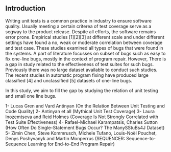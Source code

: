 ## Introduction

Writing unit tests is a common practice in industry to ensure software quality. Usually meeting a certain criterea of test coverage serve as a segway to the product release. Despite all efforts, the software remains error prone. Empirical studies [1][2][3] at different scale and under different settings have found a no, weak or moderate correlation between coverage and test case. These studies examined all types of bugs that were found in the systems. A part of literature focusses on subset of bugs such as easy to fix one-line bugs, mostly in the context of program repair. However, There is a gap in study related to the effectiveness of test suites for such bugs. Previously there was no large dataset available to conduct such studies. The recent studies in automatic program fixing have produced large classified [4] and unclassified [5] datasets of one-line bugs.

In this study, we aim to fill the gap by studying the relation of unit testing and small one line bugs.


1- Lucas Gren and Vard Antinyan (On the Relation Between Unit Testing and Code Quality)
2- Antinyan et all (Mythical Unit Test Coverage)
3- Laura Inozemtseva and Reid Holmes (Coverage Is Not Strongly Correlated
with Test Suite Effectiveness)
4- Rafael-Michael Karampatsis, Charles Sutton (How Often Do Single-Statement Bugs Occur?
The ManySStuBs4J Dataset)
5- Zimin Chen, Steve Kommrusch, Michele Tufano, Louis-Noël Pouchet, Denys Poshyvanyk and Martin Monperrus (SEQUENCER: Sequence-to-Sequence Learning for End-to-End Program Repair)
